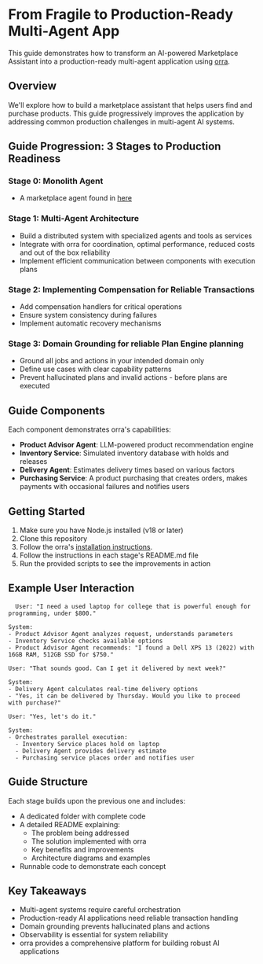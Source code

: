 # From Fragile to Production-Ready Multi-Agent App

This guide demonstrates how to transform an AI-powered Marketplace Assistant into a production-ready multi-agent application using [orra](https://github.com/orra-dev/orra).

## Overview

We'll explore how to build a marketplace assistant that helps users find and purchase products. This guide progressively improves the application by addressing common production challenges in multi-agent AI systems.

## Guide Progression: 3 Stages to Production Readiness

### Stage 0: Monolith Agent
- A marketplace agent found in [here](monolith-app)

### Stage 1: Multi-Agent Architecture
- Build a distributed system with specialized agents and tools as services
- Integrate with orra for coordination, optimal performance, reduced costs and out of the box reliability 
- Implement efficient communication between components with execution plans

### Stage 2: Implementing Compensation for Reliable Transactions
- Add compensation handlers for critical operations
- Ensure system consistency during failures
- Implement automatic recovery mechanisms

### Stage 3: Domain Grounding for reliable Plan Engine planning
- Ground all jobs and actions in your intended domain only
- Define use cases with clear capability patterns
- Prevent hallucinated plans and invalid actions - before plans are executed

## Guide Components

Each component demonstrates orra's capabilities:

- **Product Advisor Agent**: LLM-powered product recommendation engine
- **Inventory Service**: Simulated inventory database with holds and releases
- **Delivery Agent**: Estimates delivery times based on various factors
- **Purchasing Service**: A product purchasing that creates orders, makes payments with occasional failures and notifies users

## Getting Started

1. Make sure you have Node.js installed (v18 or later)
2. Clone this repository
3. Follow the orra's [installation instructions](https://github.com/orra-dev/orra?tab=readme-ov-file#installation).
4. Follow the instructions in each stage's README.md file
5. Run the provided scripts to see the improvements in action

## Example User Interaction

```
  User: "I need a used laptop for college that is powerful enough for programming, under $800."

System:
- Product Advisor Agent analyzes request, understands parameters
- Inventory Service checks available options
- Product Advisor Agent recommends: "I found a Dell XPS 13 (2022) with 16GB RAM, 512GB SSD for $750."

User: "That sounds good. Can I get it delivered by next week?"

System:
- Delivery Agent calculates real-time delivery options
- "Yes, it can be delivered by Thursday. Would you like to proceed with purchase?"

User: "Yes, let's do it."

System:
- Orchestrates parallel execution:
  - Inventory Service places hold on laptop
  - Delivery Agent provides delivery estimate
  - Purchasing service places order and notifies user
```

## Guide Structure

Each stage builds upon the previous one and includes:
- A dedicated folder with complete code
- A detailed README explaining:
    - The problem being addressed
    - The solution implemented with orra
    - Key benefits and improvements
    - Architecture diagrams and examples
- Runnable code to demonstrate each concept

## Key Takeaways

- Multi-agent systems require careful orchestration
- Production-ready AI applications need reliable transaction handling
- Domain grounding prevents hallucinated plans and actions
- Observability is essential for system reliability
- orra provides a comprehensive platform for building robust AI applications
